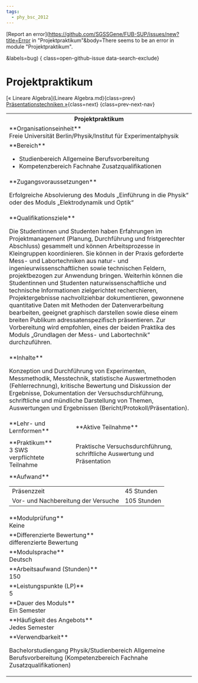 ```yaml
---
tags:
  - phy_bsc_2012
---
```

[Report an error](https://github.com/SGSSGene/FUB-SUP/issues/new?title=Error in "Projektpraktikum"&body=There seems to be an error in module "Projektpraktikum".

<Describe here a slightly more detailed description of what is wrong>&labels=bug)
{ class=open-github-issue data-search-exclude}

# Projektpraktikum

[« Lineare Algebra](Lineare Algebra.md){class=prev}
[Präsentationstechniken »](Präsentationstechniken.md){class=next}
{class=prev-next-nav}

<table markdown id="moduledesc">
<tr markdown class="moduledesc_head"><th colspan="2">Projektpraktikum </th></tr>
<tr markdown><td colspan="2">**Organisationseinheit**   <br>Freie Universität Berlin/Physik/Institut für Experimentalphysik</td></tr>

<tr markdown><td colspan="2">**Bereich**<br>


- Studienbereich Allgemeine Berufsvorbereitung
- Kompetenzbereich Fachnahe Zusatzqualifikationen

</td></tr>

<tr markdown><td colspan="2">**Zugangsvoraussetzungen** <br>

Erfolgreiche Absolvierung des Moduls „Einführung in die Physik“ oder des Moduls
„Elektrodynamik und Optik“


</td></tr>
<tr markdown><td colspan="2">**Qualifikationsziele**    <br>

Die Studentinnen und Studenten haben Erfahrungen im Projektmanagement
(Planung, Durchführung und fristgerechter Abschluss) gesammelt und können
Arbeitsprozesse in Kleingruppen koordinieren. Sie können in der Praxis
geforderte Mess- und Labortechniken aus natur- und
ingenieurwissenschaftlichen sowie technischen Feldern, projektbezogen zur
Anwendung bringen. Weiterhin können die Studentinnen und Studenten
naturwissenschaftliche und technische Informationen zielgerichtet
recherchieren, Projektergebnisse nachvollziehbar dokumentieren, gewonnene
quantitative Daten mit Methoden der Datenverarbeitung bearbeiten, geeignet
graphisch darstellen sowie diese einem breiten Publikum adressatenspezifisch
präsentieren. Zur Vorbereitung wird empfohlen, eines der beiden Praktika des
Moduls „Grundlagen der Mess- und Labortechnik“ durchzuführen.


</td></tr>
<tr markdown><td colspan="2">**Inhalte**                <br>

Konzeption und Durchführung von Experimenten, Messmethodik, Messtechnik,
statistische Auswertmethoden (Fehlerrechnung), kritische Bewertung und
Diskussion der Ergebnisse, Dokumentation der Versuchsdurchführung,
schriftliche und mündliche Darstellung von Themen, Auswertungen und
Ergebnissen (Bericht/Protokoll/Präsentation).


</td></tr>

<tr markdown><td>**Lehr- und Lernformen**</td><td>**Aktive Teilnahme**</td></tr>
<tr markdown><td> **Praktikum** <br>3 SWS <br> verpflichtete Teilnahme</td><td>

Praktische Versuchsdurchführung, schriftliche Auswertung und Präsentation
</td></tr>
<tr markdown><td colspan="2">**Aufwand**                <br>
<table class="aufwand_table">
<tr><td>Präsenzzeit</td><td>45 Stunden</td></tr>
<tr><td>Vor- und Nachbereitung der Versuche</td><td>105 Stunden</td></tr>
</table>

</td></tr>
<tr markdown><td colspan="2">**Modulprüfung**             <br>Keine


</td></tr>
<tr markdown><td colspan="2">**Differenzierte Bewertung** <br>differenzierte Bewertung

</td></tr>
<tr markdown><td colspan="2">**Modulsprache**             <br>Deutsch</td></tr>
<tr markdown><td colspan="2">**Arbeitsaufwand (Stunden)** <br>150</td></tr>
<tr markdown><td colspan="2">**Leistungspunkte (LP)**     <br>5</td></tr>
<tr markdown><td colspan="2">**Dauer des Moduls**         <br>Ein Semester</td></tr>
<tr markdown><td colspan="2">**Häufigkeit des Angebots**  <br>Jedes Semester</td></tr>
<tr markdown><td colspan="2">**Verwendbarkeit**           <br>

Bachelorstudiengang Physik/Studienbereich Allgemeine Berufsvorbereitung
(Kompetenzbereich Fachnahe Zusatzqualifikationen)


</td></tr>

</table>
